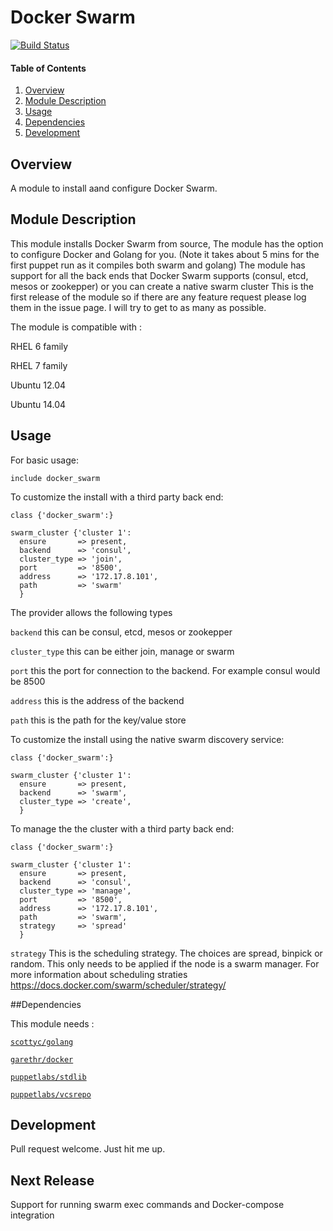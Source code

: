 # Docker Swarm

[![Build Status](https://travis-ci.org/scotty-c/puppet-docker_swarm.svg?branch=master)](https://travis-ci.org/scotty-c/puppet-docker_swarm)

#### Table of Contents

1. [Overview](#overview)
2. [Module Description](#module-description)
3. [Usage](#usage)
4. [Dependencies](#dependencies) 
5. [Development](#development)

## Overview

A module to install aand configure Docker Swarm.

## Module Description

This module installs Docker Swarm from source, The module has the option to configure Docker and Golang for you. (Note it takes about 5 mins for the first puppet run as it compiles both swarm and golang)
The module has support for all the back ends that Docker Swarm supports (consul, etcd, mesos or zookepper) or you can create a native swarm cluster
This is the first release of the module so if there are any feature request please log them in the issue page. I will try to get to as many as possible.


The module is compatible with :

RHEL 6 family

RHEL 7 family

Ubuntu 12.04

Ubuntu 14.04


## Usage
For basic usage:
```
include docker_swarm
```
To customize the install with a third party back end:
```
class {'docker_swarm':}

swarm_cluster {'cluster 1':
  ensure       => present,
  backend      => 'consul',
  cluster_type => 'join',
  port         => '8500',
  address      => '172.17.8.101',
  path         => 'swarm'
  } 
```
The provider allows the following types

````backend```` this can be consul, etcd, mesos or zookepper


`````cluster_type````` this can be either join, manage or swarm


````port```` this the port for connection to the backend. For example consul would be 8500

 
````address```` this is the address of the backend


````path```` this is the path for the key/value store


To customize the install using the native swarm discovery service:
```
class {'docker_swarm':}

swarm_cluster {'cluster 1':
  ensure       => present,
  backend      => 'swarm',
  cluster_type => 'create',
  } 
```

To manage the the cluster with a third party back end:
```
class {'docker_swarm':}

swarm_cluster {'cluster 1':
  ensure       => present,
  backend      => 'consul',
  cluster_type => 'manage',
  port         => '8500',
  address      => '172.17.8.101',
  path         => 'swarm',
  strategy     => 'spread'  
  } 
```


````strategy```` This is the scheduling strategy. The choices are spread, binpick or random. This only needs to be applied if the node is a swarm manager.
For more information about scheduling straties https://docs.docker.com/swarm/scheduler/strategy/

##Dependencies 

This module needs : 

[`scottyc/golang`](https://github.com/scotty-c/puppet-golang)

[`garethr/docker`](https://github.com/garethr/garethr-docker)

[`puppetlabs/stdlib`](https://github.com/puppetlabs/puppetlabs-stdlib)

[`puppetlabs/vcsrepo`](https://github.com/puppetlabs/puppetlabs-vcsrepo)

## Development

Pull request welcome. Just hit me up.

## Next Release
Support for running swarm exec commands and Docker-compose integration